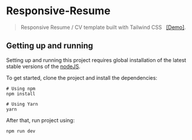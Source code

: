 # Responsive-Resume

> Responsive Resume / CV template built with Tailwind CSS &nbsp; [[Demo]](https://accel-byte.github.io/Resume/).

## Getting up and running

Setting up and running this project requires global installation of the latest stable versions of the [nodeJS](https://nodejs.org/en/download/).
<br/>

To get started, clone the project and install the dependencies:
```
# Using npm
npm install

# Using Yarn
yarn
```

After that, run project using:
```
npm run dev
```
